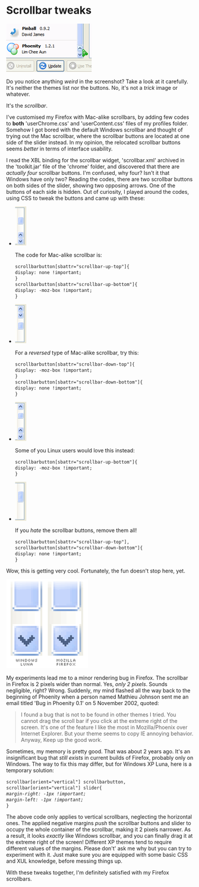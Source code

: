 Scrollbar tweaks
===

![tweaked appearance of the scrollbar widget, specifically the scrollbar buttons and slider, on Mozilla Firefox](../images/screenshots/firefox/tweaked_scrollbar_buttons_slider_themes_manager.png)

Do you notice anything *weird* in the screenshot? Take a look at it carefully. It's neither the themes list nor the buttons. No, it's not a *trick* image or whatever.

It's the *scrollbar*.

I've customised my Firefox with Mac-alike scrollbars, by adding few codes to **both** 'userChrome.css' and 'userContent.css' files of my profiles folder. Somehow I got bored with the default Windows scrollbar and thought of trying out the Mac scrollbar, where the scrollbar buttons are located at one side of the slider instead. In my opinion, the relocated scrollbar buttons seems *better* in terms of interface usability.

I read the XBL binding for the scrollbar widget, 'scrollbar.xml' archived in the 'toolkit.jar' file of the 'chrome' folder, and discovered that there are *actually four* scrollbar buttons. I'm confused, why four? Isn't it that Windows have only two? Reading the codes, there are two scrollbar buttons on both sides of the slider, showing two opposing arrows. One of the buttons of each side is hidden. Out of curiosity, I played around the codes, using CSS to tweak the buttons and came up with these:

- ![tweaked appearance of the scrollbar widget, Mac-alike look, on Mozilla Firefox](../images/screenshots/firefox/scrollbar_mac_alike_tweak.png)

	The code for Mac-alike scrollbar is:

	```
	scrollbarbutton[sbattr="scrollbar-up-top"]{
	display: none !important;
	}
	scrollbarbutton[sbattr="scrollbar-up-bottom"]{
	display: -moz-box !important;
	}
	```

- ![tweaked appearance of the scrollbar widget, reversed type of Mac-alike look, on Mozilla Firefox](../images/screenshots/firefox/scrollbar_reversed_mac_alike_tweak.png)

	For a *reversed* type of Mac-alike scrollbar, try this:

	```
	scrollbarbutton[sbattr="scrollbar-down-top"]{
	display: -moz-box !important;
	}
	scrollbarbutton[sbattr="scrollbar-down-bottom"]{
	display: none !important;
	}
	```

- ![tweaked appearance of the scrollbar widget, specially for Linux environment, on Mozilla Firefox](../images/screenshots/firefox/scrollbar_linux_tweak.png)

	Some of you Linux users would love this instead:

	```
	scrollbarbutton[sbattr="scrollbar-up-bottom"]{
	display: -moz-box !important;
	}
	```

- ![tweaked appearance of the scrollbar widget, with no scrollbar buttons at all, on Mozilla Firefox](../images/screenshots/firefox/scrollbar_no_buttons_tweak.png)

	If you *hate* the scrollbar buttons, remove them all!

	```
	scrollbarbutton[sbattr="scrollbar-up-top"],
	scrollbarbutton[sbattr="scrollbar-down-bottom"]{
	display: none !important;
	}
	```

Wow, this is getting very cool. Fortunately, the fun doesn't stop here, yet.

![two vertical scrollbars, one is Mozilla Firefox's, the other is Windows Luna's, both has different width](../images/screenshots/firefox/scrollbar_fatter_width_firefox_windows_luna.png)

My experiments lead me to a minor rendering bug in Firefox. The scrollbar in Firefox is 2 pixels wider than normal. Yes, *only 2 pixels*. Sounds negligible, right? Wrong. Suddenly, my mind flashed all the way back to the beginning of Phoenity when a person named Mathieu Johnson sent me an email titled 'Bug in Phoenity 0.1' on 5 November 2002, quoted:

> I found a bug that is not to be found in other themes I tried. You cannot drag the scroll bar if you click at the extreme right of the screen. It's one of the feature I like the most in Mozilla/Phoenix over Internet Explorer. But your theme seems to copy IE annoying behavior. Anyway, Keep up the good work.

Sometimes, my memory is pretty good. That was about 2 years ago. It's an insignificant bug that *still exists* in current builds of Firefox, probably only on Windows. The way to fix this may differ, but for Windows XP Luna, here is a temporary solution:

<pre><code>scrollbar[orient=&quot;vertical&quot;] scrollbarbutton,
scrollbar[orient=&quot;vertical&quot;] slider{
<em>margin-right: -1px !important;
margin-left: -1px !important;</em>
}</code></pre>

The above code only applies to vertical scrollbars, neglecting the horizontal ones. The applied negative margins *push* the scrollbar buttons and slider to occupy the whole container of the scrollbar, making it 2 pixels narrower. As a result, it looks *exactly* like Windows scrollbar, and you can finally drag it at the extreme right of the screen! Different XP themes tend to require different values of the margins. Please don't' ask me why but you can try to experiment with it. Just make sure you are equipped with some basic CSS and XUL knowledge, before messing things up.

With these tweaks together, I'm definitely satisfied with my Firefox scrollbars.